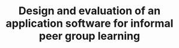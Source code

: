 ---
layout: publications
categories: publications 
year: 2010
link: http://www.diva-portal.org/smash/record.jsf?pid=diva2%3A387603&dswid=-9710
title: "Design and evaluation of an application software for informal peer group learning"
authors: Henrik Hansson, Kenneth Thilakarathna, Chamath Keppitiyagama, Kasun De Zoysa, Prasadi Jasinghe
conference: 
conferenceinfo: 
---